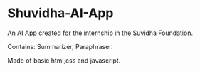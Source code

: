 # Shuvidha-AI-App
An AI App created for the internship in the Suvidha Foundation. 

Contains:
Summarizer,
Paraphraser.

Made of basic html,css and javascript.

